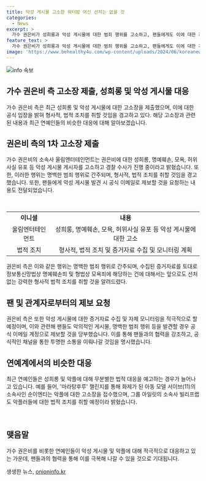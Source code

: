 ```yaml
---
title: 악성 게시물 고소한 워터밤 여신 선처는 없을 것
categories:
  - News
excerpt: >
  가수 권은비가 성희롱과 악성 게시물에 대한 범죄 행위를 고소하고, 팬들에게도 이에 대한 제보를 요청했다. 이에 소속사는 강력한 법적 조치를 취할 것임을 경고하며, 아티스트의 보호를 위해 적극적 조치를 취할 것을 약속했다. 이는 최근 연예계에서 자주 나타나는 문제로, 다른 연예인들 역시 악플에 대한 법적 대응을 진행하고 있다. 이러한 상황에서 가수 권은비는 이번 일에 대한 경고를 통해 악성 게시물에 대한 제보를 요청하고 있다.
feature_text: >
  가수 권은비가 성희롱과 악성 게시물에 대한 범죄 행위를 고소하고, 팬들에게도 이에 대한 제보를 요청했다. 이에 소속사는 강력한 법적 조치를 취할 것임을 경고하며, 아티스트의 보호를 위해 적극적 조치를 취할 것을 약속했다. 이는 최근 연예계에서 자주 나타나는 문제로, 다른 연예인들 역시 악플에 대한 법적 대응을 진행하고 있다. 이러한 상황에서 가수 권은비는 이번 일에 대한 경고를 통해 악성 게시물에 대한 제보를 요청하고 있다.
image: 'https://www.behealthy4u.com/wp-content/uploads/2024/06/koreanews.jpg'
---
```


<p><img src="https://www.behealthy4u.com/wp-content/uploads/2024/06/koreanews.jpg" alt="info 속보" /></p>

<h2 data-ke-size="size26">가수 권은비 측 고소장 제출, 성희롱 및 악성 게시물 대응</h2>

<p data-ke-size="size16">가수 권은비 측은 최근 성희롱 및 악성 게시물에 대한 고소장을 제출했으며, 이에 대한 공식 입장을 밝혀 형사적, 법적 조치를 취할 것임을 경고하고 있다. 해당 고소장과 관련된 내용과 최근 연예인들의 비슷한 대응에 대해 알아보겠습니다.</p>

<h2 data-ke-size="size26">권은비 측의 1차 고소장 제출</h2>

<p data-ke-size="size16">가수 권은비의 소속사 울림엔터테인먼트는 권은비에 대한 성희롱, 명예훼손, 모욕, 허위사실 유포 등 악성 게시물 게시자를 고소하고 경찰 수사가 진행 중이라고 밝혔습니다. 또한, 이러한 행위는 명백한 범죄 행위로 간주되며, 형사적, 법적 조치를 취할 것임을 경고했습니다. 또한, 팬들에게 악성 게시물 발견 시 공식 이메일로 제보할 것을 요청하는 내용도 전달되었습니다.</p>

<p data-ke-size="size16">&nbsp;</p>

<table>
    <tbody>
        <tr>
            <td style="text-align: center; height: 17px;"><b>이니셜</b></td>
            <td style="text-align: center; height: 17px;"><b>내용</b></td>
        </tr>
        <tr>
            <td style="text-align: center; height: 17px;">울림엔터테인먼트</td>
            <td style="text-align: center; height: 17px;">성희롱, 명예훼손, 모욕, 허위사실 유포 등 악성 게시물에 대한 고소</td>
        </tr>
        <tr>
            <td style="text-align: center; height: 17px;">법적 조치</td>
            <td style="text-align: center; height: 17px;">형사적, 법적 조치 및 증거자료 수집 및 모니터링 계획</td>
        </tr>
    </tbody>
</table>

<p data-ke-size="size16">권은비 측은 이와 같은 행위는 명백한 범죄 행위로 간주되며, 수집된 증거자료를 토대로 정보통신망법상 명예훼손죄 및 형법상 모욕죄에 해당하는 건에 대해서는 앞으로도 선처 없는 강력한 형사적 법적 조치를 취할 것을 알려드렸다.</p>

<h2 data-ke-size="size26">팬 및 관계자로부터의 제보 요청</h2>

<p data-ke-size="size16">권은비 측은 또한 악성 게시물에 대한 증거자료 수집 및 자체 모니터링을 적극적으로 할 예정이며, 이와 관련해 팬들도 악의적인 게시물, 명백한 범죄 행위 등을 발견할 경우 공식 이메일 계정으로 제보할 것을 당부했습니다. 이를 통해 팬들과의 협력을 강조하고, 공식적인 채널을 통한 투명한 소통을 이뤄나갈 것임을 명시했습니다.</p>

<h2 data-ke-size="size26">연예계에서의 비슷한 대응</h2>

<p data-ke-size="size16">최근 연예인들은 성희롱 및 악플에 대해 무분별한 법적 대응을 예고하는 경우가 늘어나고 있습니다. 예를 들어, '마라탕후루' 챌린지를 통해 화제가 된 아동 모델 서이브(11)의 소속사인 순이엔티는 악플에 대한 고소장을 접수했으며, 그룹 아일릿의 소속사 빌리프랩도 악플러들에 대한 법적 조치를 취할 예정이라 밝혔습니다.</p>

<p data-ke-size="size16">&nbsp;</p>

<h2 data-ke-size="size26">맺음말</h2>

<p data-ke-size="size16">가수 권은비를 비롯한 연예인들이 악성 게시물 및 악플에 대해 적극적으로 대응하고 있는 가운데, 팬들과의 협력을 통해 이를 극복해 나갈 수 있을 것으로 기대됩니다.</p>
생생한 뉴스, <a href="https://onioninfo.kr" rel="dofollow">onioninfo.kr</a>


